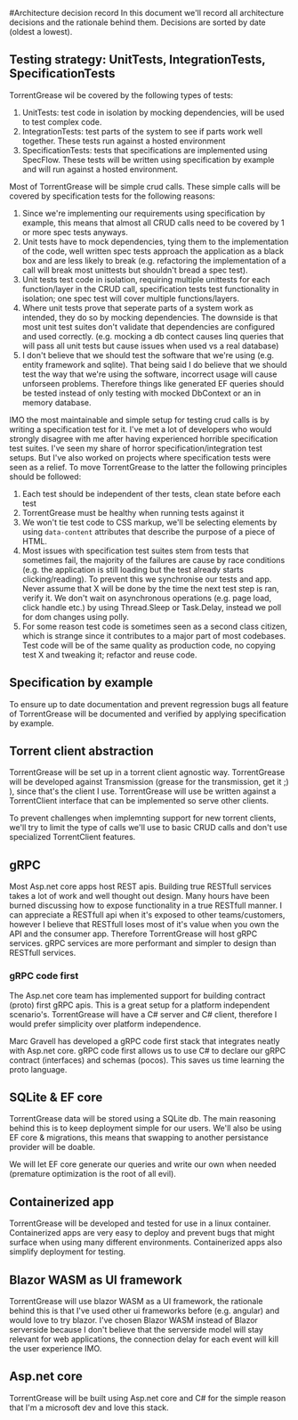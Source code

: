 #Architecture decision record
In this document we'll record all architecture decisions and the rationale behind them. Decisions are sorted by date (oldest a lowest).


## Testing strategy: UnitTests, IntegrationTests, SpecificationTests
TorrentGrease wil be covered by the following types of tests:
1. UnitTests: test code in isolation by mocking dependencies, will be used to test complex code.
1. IntegrationTests: test parts of the system to see if parts work well together. These tests run against a hosted environment
1. SpecificationTests: tests that specifications are implemented using SpecFlow. These tests will be written using specification by example and will run against a hosted environment.

Most of TorrentGrease will be simple crud calls. These simple calls will be covered by specification tests for the following reasons:
1. Since we're implementing our requirements using specification by example, this means that almost all CRUD calls need to be covered by 1 or more spec tests anyways.
1. Unit tests have to mock dependencies, tying them to the implementation of the code, well written spec tests approach the application as a black box and are less likely to break (e.g. refactoring the implementation of a call will break most unittests but shouldn't bread a spec test).
1. Unit tests test code in isolation, requiring multiple unittests for each function/layer in the CRUD call, specification tests test functionality in isolation; one spec test will cover multiple functions/layers.
1. Where unit tests prove that seperate parts of a system work as intended, they do so by mocking dependencies. The downside is that most unit test suites don't validate that dependencies are configured and used correctly. (e.g. mocking a db contect causes linq queries that will pass all unit tests but cause issues when used vs a real database)
1. I don't believe that we should test the software that we're using (e.g. entity framework and sqlite). That being said I do believe that we should test the way that we're using the software, incorrect usage will cause unforseen problems. Therefore things like generated EF queries should be tested instead of only testing with mocked DbContext or an in memory database.

IMO the most maintainable and simple setup for testing crud calls is by writing a specification test for it. I've met a lot of developers who would strongly disagree with me after having experienced horrible specification test suites.
I've seen my share of horror specification/integration test setups. But I've also worked on projects where specification tests were seen as a relief.
To move TorrentGrease to the latter the following principles should be followed:
1. Each test should be independent of ther tests, clean state before each test
1. TorrentGrease must be healthy when running tests against it
1. We won't tie test code to CSS markup, we'll be selecting elements by using `data-content` attributes that describe the purpose of a piece of HTML.
1. Most issues with specification test suites stem from tests that sometimes fail, the majority of the failures are cause by race conditions (e.g. the application is still loading but the test already starts clicking/reading). To prevent this we synchronise our tests and app. Never assume that X will be done by the time the next test step is ran, verify it. We don't wait on asynchronous operations (e.g. page load, click handle etc.) by using Thread.Sleep or Task.Delay, instead we poll for dom changes using polly.
1. For some reason test code is sometimes seen as a second class citizen, which is strange since it contributes to a major part of most codebases. Test code will be of the same quality as production code, no copying test X and tweaking it; refactor and reuse code.

## Specification by example
To ensure up to date documentation and prevent regression bugs all feature of TorrentGrease will be documented and verified by applying specification by example.

## Torrent client abstraction
TorrentGrease will be set up in a torrent client agnostic way. TorrentGrease will be developed against Transmission (grease for the transmission, get it ;) ), since that's the client I use.
TorrentGrease will use be written against a TorrentClient interface that can be implemented so serve other clients.

To prevent challenges when implemnting support for new torrent clients, we'll try to limit the type of calls we'll use to basic CRUD calls and don't use specialized TorrentClient features.

## gRPC
Most Asp.net core apps host REST apis. Building true RESTfull services takes a lot of work and well thought out design. 
Many hours have been burned discussing how to expose functionality in a true RESTfull manner. I can appreciate a RESTfull api when it's exposed to other teams/customers, however I believe that RESTfull loses most of it's value when you own the API and the consumer app.
Therefore TorrentGrease will host gRPC services. gRPC services are more performant and simpler to design than RESTfull services.

### gRPC code first
The Asp.net core team has implemented support for building contract (proto) first gRPC apis. This is a great setup for a platform independent scenario's.
TorrentGrease will have a C# server and C# client, therefore I would prefer simplicity over platform independence. 

Marc Gravell has developed a gRPC code first stack that integrates neatly with Asp.net core.
gRPC code first allows us to use C# to declare our gRPC contract (interfaces) and schemas (pocos). This saves us time learning the proto language.

## SQLite & EF core
TorrentGrease data will be stored using a SQLite db. The main reasoning behind this is to keep deployment simple for our users.
We'll also be using EF core & migrations, this means that swapping to another persistance provider will be doable.

We will let EF core generate our queries and write our own when needed (premature optimization is the root of all evil).

## Containerized app
TorrentGrease will be developed and tested for use in a linux container. Containerized apps are very easy to deploy and prevent bugs that might surface when using many different environments. 
Containerized apps also simplify deployment for testing.

## Blazor WASM as UI framework
TorrentGrease will use blazor WASM as a UI framework, the rationale behind this is that I've used other ui frameworks before (e.g. angular) and would love to try blazor.
I've chosen Blazor WASM instead of Blazor serverside because I don't believe that the serverside model will stay relevant for web applications, the connection delay for each event will kill the user experience IMO.

## Asp.net core
TorrentGrease will be built using Asp.net core and C# for the simple reason that I'm a microsoft dev and love this stack.